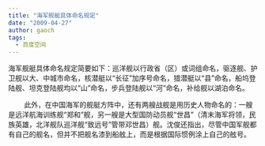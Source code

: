 ```yaml
---
title: "海军舰艇具体命名规定"
date: "2009-04-27"
author: gaoch
tags:
  - 百度空间
---
```


海军舰艇具体命名规定简要如下：巡洋舰以行政省（区）或词组命名，驱逐舰、护卫舰以大、中城市命名，核潜艇以“长征”加序号命名，猎潜艇以“县”命名，船坞登陆舰、坦克登陆舰均以“山”命名，步兵登陆舰以“河”命名，补给舰以湖泊命名。

　
　此外，在中国海军的舰艇方阵中，还有两艘战舰是用历史人物命名的：一艘是远洋航海训练舰“郑和”舰，另一艘是大型国防动员舰“世昌”（清末海军将领，民
族英雄，北洋舰队巡洋舰“致远号”管带邓世昌）舰。沈俊还指出，尽管中国军舰都有自己的舰名，但并不把舰名漆到船舷上，而是根据国际惯例涂上自己的舷号。
